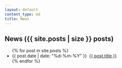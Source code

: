 ```yaml
---
layout: default
content_type: md
title: News
---
```


<section class="content">
  <h1>News ({{ site.posts | size }} posts)</h1>
  <ul class="posts">
    {% for post in site.posts %}
    <li>
      <span>{{ post.date | date: "%d-%m-%Y" }}</span>&nbsp;&nbsp;<a href="{{ post.url }}">{{ post.title }}</a>
    </li>
    {% endfor %}
  </ul>
</section>
